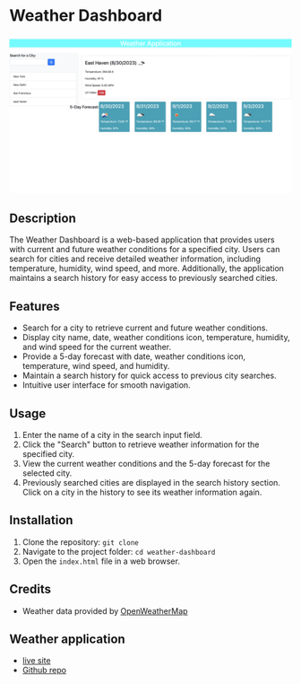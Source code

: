 # Weather Dashboard

![Weather Dashboard Screenshot](East-Haven-Weather.png)

## Description

The Weather Dashboard is a web-based application that provides users with current and future weather conditions for a specified city. Users can search for cities and receive detailed weather information, including temperature, humidity, wind speed, and more. Additionally, the application maintains a search history for easy access to previously searched cities.

## Features

- Search for a city to retrieve current and future weather conditions.
- Display city name, date, weather conditions icon, temperature, humidity, and wind speed for the current weather.
- Provide a 5-day forecast with date, weather conditions icon, temperature, wind speed, and humidity.
- Maintain a search history for quick access to previous city searches.
- Intuitive user interface for smooth navigation.

## Usage

1. Enter the name of a city in the search input field.
2. Click the "Search" button to retrieve weather information for the specified city.
3. View the current weather conditions and the 5-day forecast for the selected city.
4. Previously searched cities are displayed in the search history section. Click on a city in the history to see its weather information again.

## Installation

1. Clone the repository: `git clone `
2. Navigate to the project folder: `cd weather-dashboard`
3. Open the `index.html` file in a web browser.

## Credits

- Weather data provided by [OpenWeatherMap](https://openweathermap.org/)


## Weather application
- [live site]()
- [Github repo]()
